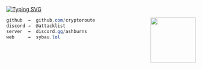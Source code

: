 [![Typing SVG](https://readme-typing-svg.herokuapp.com?font=Roboto+Mono&size=22&pause=1000&center=true&vCenter=true&color=F75C7E&width=435&lines=gone+%7C+jayden)](https://git.io/typing-svg)

<img src="https://upload.wikimedia.org/wikipedia/commons/thumb/3/34/Red_star.svg/220px-Red_star.svg.png" width="120" align="right" />

```csharp
github  →  github.com/cryptoroute
discord →  @attacklist
server  →  discord.gg/ashburns
web     →  sybau.lol
